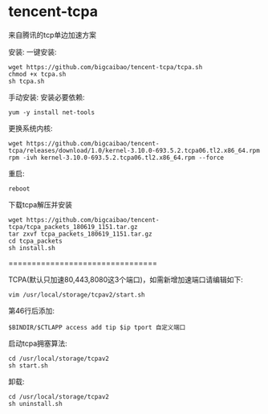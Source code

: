 # tencent-tcpa
来自腾讯的tcp单边加速方案

安装:
一键安装:
```
wget https://github.com/bigcaibao/tencent-tcpa/tcpa.sh
chmod +x tcpa.sh
sh tcpa.sh
```

手动安装:
安装必要依赖:
```
yum -y install net-tools
```
更换系统内核:
```
wget https://github.com/bigcaibao/tencent-tcpa/releases/download/1.0/kernel-3.10.0-693.5.2.tcpa06.tl2.x86_64.rpm
rpm -ivh kernel-3.10.0-693.5.2.tcpa06.tl2.x86_64.rpm --force
```
重启:
```
reboot
```
下载tcpa解压并安装
```
wget https://github.com/bigcaibao/tencent-tcpa/tcpa_packets_180619_1151.tar.gz
tar zxvf tcpa_packets_180619_1151.tar.gz
cd tcpa_packets
sh install.sh
```
================================  

TCPA(默认只加速80,443,8080这3个端口)，如需新增加速端口请编辑如下:
```
vim /usr/local/storage/tcpav2/start.sh
```
第46行后添加:
```
$BINDIR/$CTLAPP access add tip $ip tport 自定义端口
```
启动tcpa拥塞算法:
```
cd /usr/local/storage/tcpav2
sh start.sh
```

卸载:
```
cd /usr/local/storage/tcpav2  
sh uninstall.sh
```

